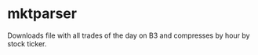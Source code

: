 # mktparser
Downloads file with all trades of the day on B3 and compresses by hour by stock ticker.
